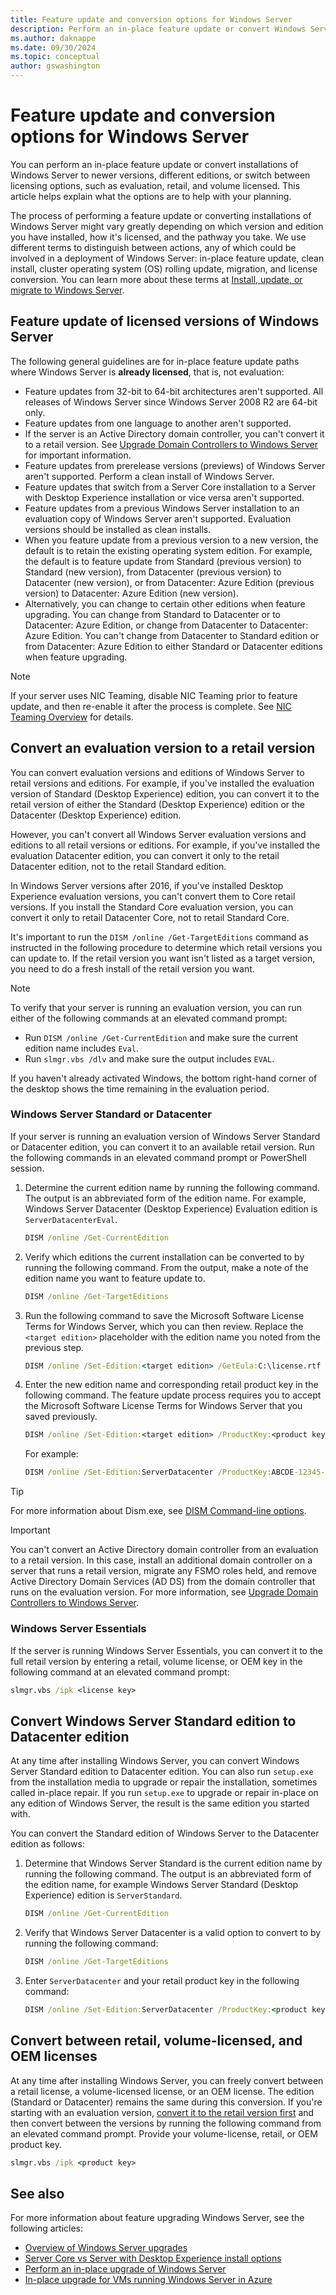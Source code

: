 ```yaml
---
title: Feature update and conversion options for Windows Server
description: Perform an in-place feature update or convert Windows Server to newer versions, different editions, and switch between licensing options, such as evaluation, retail, and volume licensed.
ms.author: daknappe
ms.date: 09/30/2024
ms.topic: conceptual
author: gswashington
---
```


# Feature update and conversion options for Windows Server

You can perform an in-place feature update or convert installations of Windows Server to newer versions, different editions, or switch between licensing options, such as evaluation, retail, and volume licensed. This article helps explain what the options are to help with your planning.

The process of performing a feature update or converting installations of Windows Server might vary greatly depending on which version and edition you have installed, how it's licensed, and the pathway you take. We use different terms to distinguish between actions, any of which could be involved in a deployment of Windows Server: in-place feature update, clean install, cluster operating system (OS) rolling update, migration, and license conversion. You can learn more about these terms at [Install, update, or migrate to Windows Server](install-upgrade-migrate.md).

## Feature update of licensed versions of Windows Server

The following general guidelines are for in-place feature update paths where Windows Server is **already licensed**, that is, not evaluation:

- Feature updates from 32-bit to 64-bit architectures aren't supported. All releases of Windows Server since Windows Server 2008 R2 are 64-bit only.
- Feature updates from one language to another aren't supported.
- If the server is an Active Directory domain controller, you can't convert it to a retail version. See [Upgrade Domain Controllers to Windows Server](../identity/ad-ds/deploy/upgrade-domain-controllers.md) for important information.
- Feature updates from prerelease versions (previews) of Windows Server aren't supported. Perform a clean install of Windows Server.
- Feature updates that switch from a Server Core installation to a Server with Desktop Experience installation or vice versa aren't supported.
- Feature updates from a previous Windows Server installation to an evaluation copy of Windows Server aren't supported. Evaluation versions should be installed as clean installs.
- When you feature update from a previous version to a new version, the default is to retain the existing operating system edition. For example, the default is to feature update from Standard (previous version) to Standard (new version), from Datacenter (previous version) to Datacenter (new version), or from Datacenter: Azure Edition (previous version) to Datacenter: Azure Edition (new version).
- Alternatively, you can change to certain other editions when feature upgrading. You can change from Standard to Datacenter or to Datacenter: Azure Edition, or change from Datacenter to Datacenter: Azure Edition. You can't change from Datacenter to Standard edition or from Datacenter: Azure Edition to either Standard or Datacenter editions when feature upgrading.

> [!NOTE]
> If your server uses NIC Teaming, disable NIC Teaming prior to feature update, and then re-enable it after the process is complete. See [NIC Teaming Overview](/previous-versions/windows/it-pro/windows-server-2012-R2-and-2012/hh831648(v=ws.11)) for details.

## Convert an evaluation version to a retail version

You can convert evaluation versions and editions of Windows Server to retail versions and editions. For example, if you've installed the evaluation version of Standard (Desktop Experience) edition, you can convert it to the retail version of either the Standard (Desktop Experience) edition or the Datacenter (Desktop Experience) edition.

However, you can't convert all Windows Server evaluation versions and editions to all retail versions or editions. For example, if you've installed the evaluation Datacenter edition, you can convert it only to the retail Datacenter edition, not to the retail Standard edition.

In Windows Server versions after 2016, if you've installed Desktop Experience evaluation versions, you can't convert them to Core retail versions. If you install the Standard Core evaluation version, you can convert it only to retail Datacenter Core, not to retail Standard Core.

It's important to run the `DISM /online /Get-TargetEditions` command as instructed in the following procedure to determine which retail versions you can update to. If the retail version you want isn't listed as a target version, you need to do a fresh install of the retail version you want.

> [!NOTE]
> To verify that your server is running an evaluation version, you can run either of the following commands at an elevated command prompt:
> 
> - Run `DISM /online /Get-CurrentEdition` and make sure the current edition name includes `Eval`.
> - Run `slmgr.vbs /dlv` and make sure the output includes `EVAL`.

If you haven't already activated Windows, the bottom right-hand corner of the desktop shows the time remaining in the evaluation period.

### Windows Server Standard or Datacenter

If your server is running an evaluation version of Windows Server Standard or Datacenter edition, you can convert it to an available retail version. Run the following commands in an elevated command prompt or PowerShell session.

1. Determine the current edition name by running the following command. The output is an abbreviated form of the edition name. For example, Windows Server Datacenter (Desktop Experience) Evaluation edition is `ServerDatacenterEval`.

   ```cmd
   DISM /online /Get-CurrentEdition
   ```

1. Verify which editions the current installation can be converted to by running the following command. From the output, make a note of the edition name you want to feature update to.

   ```cmd
   DISM /online /Get-TargetEditions
   ```

1. Run the following command to save the Microsoft Software License Terms for Windows Server, which you can then review. Replace the `<target edition>` placeholder with the edition name you noted from the previous step.

   ```cmd
   DISM /online /Set-Edition:<target edition> /GetEula:C:\license.rtf
   ```

1. Enter the new edition name and corresponding retail product key in the following command. The feature update process requires you to accept the Microsoft Software License Terms for Windows Server that you saved previously.

   ```cmd
   DISM /online /Set-Edition:<target edition> /ProductKey:<product key> /AcceptEula
   ```

   For example:

   ```cmd
   DISM /online /Set-Edition:ServerDatacenter /ProductKey:ABCDE-12345-ABCDE-12345-ABCDE /AcceptEula
   ```

> [!TIP]
> For more information about Dism.exe, see [DISM Command-line options](/previous-versions/orphan-topics/ws.10/dd772580(v=ws.10)).

> [!IMPORTANT]
> You can't convert an Active Directory domain controller from an evaluation to a retail version. In this case, install an additional domain controller on a server that runs a retail version, migrate any FSMO roles held, and remove Active Directory Domain Services (AD DS) from the domain controller that runs on the evaluation version. For more information, see [Upgrade Domain Controllers to Windows Server](../identity/ad-ds/deploy/upgrade-domain-controllers.md).

### Windows Server Essentials

If the server is running Windows Server Essentials, you can convert it to the full retail version by entering a retail, volume license, or OEM key in the following command at an elevated command prompt:

```cmd
slmgr.vbs /ipk <license key>
```

## Convert Windows Server Standard edition to Datacenter edition

At any time after installing Windows Server, you can convert Windows Server Standard edition to Datacenter edition. You can also run `setup.exe` from the installation media to upgrade or repair the installation, sometimes called in-place repair. If you run `setup.exe` to upgrade or repair in-place on any edition of Windows Server, the result is the same edition you started with.

You can convert the Standard edition of Windows Server to the Datacenter edition as follows:

1. Determine that Windows Server Standard is the current edition name by running the following command. The output is an abbreviated form of the edition name, for example Windows Server Standard (Desktop Experience) edition is `ServerStandard`.

   ```cmd
   DISM /online /Get-CurrentEdition
   ```

1. Verify that Windows Server Datacenter is a valid option to convert to by running the following command:

   ```cmd
   DISM /online /Get-TargetEditions
   ```

1. Enter `ServerDatacenter` and your retail product key in the following command:

   ```cmd
   DISM /online /Set-Edition:ServerDatacenter /ProductKey:<product key> /AcceptEula
   ```

## Convert between retail, volume-licensed, and OEM licenses

At any time after installing Windows Server, you can freely convert between a retail license, a volume-licensed license, or an OEM license. The edition (Standard or Datacenter) remains the same during this conversion. If you're starting with an evaluation version, [convert it to the retail version first](#convert-an-evaluation-version-to-a-retail-version) and then convert between the versions by running the following command from an elevated command prompt. Provide your volume-license, retail, or OEM product key.

```cmd
slmgr.vbs /ipk <product key>
```

## See also

For more information about feature upgrading Windows Server, see the following articles:

- [Overview of Windows Server upgrades](upgrade-overview.md)
- [Server Core vs Server with Desktop Experience install options](install-options-server-core-desktop-experience.md)
- [Perform an in-place upgrade of Windows Server](perform-in-place-upgrade.md)
- [In-place upgrade for VMs running Windows Server in Azure](/azure/virtual-machines/windows-in-place-upgrade)
